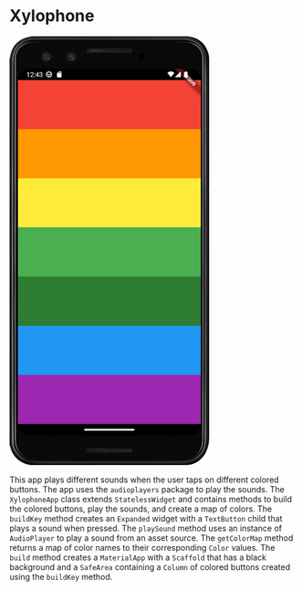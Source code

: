 # Xylophone

![xylophone](https://github.com/julianasalafia/FlutterSession/blob/main/1_Screenshots/xylophone.png)

This app plays different sounds when the user taps on different colored buttons. The app uses the `audioplayers` package to play the sounds. The `XylophoneApp` class extends `StatelessWidget` and contains methods to build the colored buttons, play the sounds, and create a map of colors. The `buildKey` method creates an `Expanded` widget with a `TextButton` child that plays a sound when pressed. The `playSound` method uses an instance of `AudioPlayer` to play a sound from an asset source. The `getColorMap` method returns a map of color names to their corresponding `Color` values. The `build` method creates a `MaterialApp` with a `Scaffold` that has a black background and a `SafeArea` containing a `Column` of colored buttons created using the `buildKey` method.
